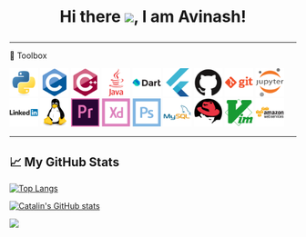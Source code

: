 # <p align=center> Hi there <img src="https://raw.githubusercontent.com/MartinHeinz/MartinHeinz/master/wave.gif" width="30px">, I am Avinash! </p>
---

🧰 Toolbox

<img src = "https://github.com/devicons/devicon/blob/master/icons/python/python-original.svg" width="50" height="50">  <img src = "https://github.com/devicons/devicon/blob/master/icons/c/c-original.svg" width="50" height="50">  <img src = "https://github.com/devicons/devicon/blob/master/icons/cplusplus/cplusplus-original.svg" width="50" height="50">  <img src = "https://github.com/devicons/devicon/blob/master/icons/java/java-plain-wordmark.svg" width="50" height="50">  <img src = "https://github.com/devicons/devicon/blob/master/icons/dart/dart-original-wordmark.svg" width="50" height="50">  <img src = "https://github.com/devicons/devicon/blob/master/icons/flutter/flutter-original.svg" width="50" height="50">  <img src = "https://github.com/devicons/devicon/blob/master/icons/github/github-original.svg" width="50" height="50">  <img src = "https://github.com/devicons/devicon/blob/master/icons/git/git-plain-wordmark.svg" width="50" height="50">  <img src = "https://github.com/devicons/devicon/blob/master/icons/jupyter/jupyter-original-wordmark.svg" width="50" height="50">  <img src = "https://github.com/devicons/devicon/blob/master/icons/linkedin/linkedin-original-wordmark.svg" width="50" height="50">  <img src = "https://github.com/devicons/devicon/blob/master/icons/linux/linux-original.svg" width="50" height="50">  <img src = "https://github.com/devicons/devicon/blob/master/icons/premierepro/premierepro-original.svg" width="50" height="50">  <img src = "https://github.com/devicons/devicon/blob/master/icons/xd/xd-line.svg" width="50" height="50">  <img src = "https://github.com/devicons/devicon/blob/master/icons/photoshop/photoshop-line.svg" width="50" height="50">  <img src = "https://github.com/devicons/devicon/blob/master/icons/mysql/mysql-original-wordmark.svg" width="50" height="50">  <img src = "https://github.com/devicons/devicon/blob/master/icons/redhat/redhat-original.svg" width="50" height="50">  <img src = "https://github.com/devicons/devicon/blob/master/icons/vim/vim-plain.svg" width="50" height="50">  <img src = "https://github.com/devicons/devicon/blob/master/icons/amazonwebservices/amazonwebservices-original-wordmark.svg" width="50" height="50">

---

## &#x1f4c8; My GitHub Stats

[![Top Langs](https://github-readme-stats.vercel.app/api/top-langs/?username=avinash3699&hide=jupyter%20notebook&theme=radical)](https://github.com/anuraghazra/github-readme-stats)

[![Catalin's GitHub stats](https://github-readme-stats.vercel.app/api?username=avinash3699&theme=radical)](https://github.com/anuraghazra/github-readme-stats)

![](https://komarev.com/ghpvc/?username=avinash3699&color=green&label=Profile+Views)
<!--
**avinash3699/avinash3699** is a ✨ _special_ ✨ repository because its `README.md` (this file) appears on your GitHub profile.

Here are some ideas to get you started:

- 🔭 I’m currently working on ...
- 🌱 I’m currently learning ...
- 👯 I’m looking to collaborate on ...
- 🤔 I’m looking for help with ...
- 💬 Ask me about ...
- 📫 How to reach me: ...
- 😄 Pronouns: ...
- ⚡ Fun fact: ...
-->

